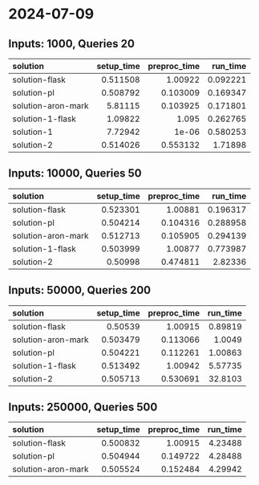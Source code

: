 # 2024-07-09

## Inputs: 1000, Queries 20

| solution           |   setup_time |   preproc_time |   run_time |
|:-------------------|-------------:|---------------:|-----------:|
| solution-flask     |     0.511508 |       1.00922  |   0.092221 |
| solution-pl        |     0.508792 |       0.103009 |   0.169347 |
| solution-aron-mark |     5.81115  |       0.103925 |   0.171801 |
| solution-1-flask   |     1.09822  |       1.095    |   0.262765 |
| solution-1         |     7.72942  |       1e-06    |   0.580253 |
| solution-2         |     0.514026 |       0.553132 |   1.71898  |

## Inputs: 10000, Queries 50

| solution           |   setup_time |   preproc_time |   run_time |
|:-------------------|-------------:|---------------:|-----------:|
| solution-flask     |     0.523301 |       1.00881  |   0.196317 |
| solution-pl        |     0.504214 |       0.104316 |   0.288958 |
| solution-aron-mark |     0.512713 |       0.105905 |   0.294139 |
| solution-1-flask   |     0.503999 |       1.00877  |   0.773987 |
| solution-2         |     0.50998  |       0.474811 |   2.82336  |

## Inputs: 50000, Queries 200

| solution           |   setup_time |   preproc_time |   run_time |
|:-------------------|-------------:|---------------:|-----------:|
| solution-flask     |     0.50539  |       1.00915  |    0.89819 |
| solution-aron-mark |     0.503479 |       0.113066 |    1.0049  |
| solution-pl        |     0.504221 |       0.112261 |    1.00863 |
| solution-1-flask   |     0.513492 |       1.00942  |    5.57735 |
| solution-2         |     0.505713 |       0.530691 |   32.8103  |

## Inputs: 250000, Queries 500

| solution           |   setup_time |   preproc_time |   run_time |
|:-------------------|-------------:|---------------:|-----------:|
| solution-flask     |     0.500832 |       1.00915  |    4.23488 |
| solution-pl        |     0.504944 |       0.149722 |    4.28488 |
| solution-aron-mark |     0.505524 |       0.152484 |    4.29942 |